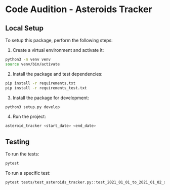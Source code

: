 # Code Audition - Asteroids Tracker

## Local Setup

To setup this package, perform the following steps:

1. Create a virtual environment and activate it:

```bash
python3 -m venv venv
source venv/bin/activate
```

2. Install the package and test dependencies:

```bash
pip install -r requirements.txt
pip install -r requirements_test.txt
```

3. Install the package for development:

```bash
python3 setup.py develop
```

4. Run the project:

```bash
asteroid_tracker <start_date> <end_date>
```

## Testing

To run the tests:

```bash
pytest
```

To run a specific test:

```bash
pytest tests/test_asteroids_tracker.py::test_2021_01_01_to_2021_01_02_success
```
